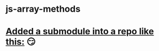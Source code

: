 # js-array-methods

# [Added a submodule into a repo like this:](https://github.com/annagabain/js-array-methods/blob/main/Screenshot%202022-11-10%20105240.jpg) :smirk: